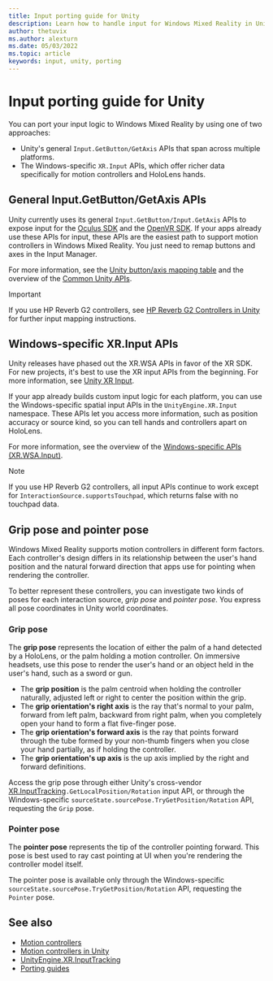 ```yaml
---
title: Input porting guide for Unity
description: Learn how to handle input for Windows Mixed Reality in Unity.
author: thetuvix
ms.author: alexturn
ms.date: 05/03/2022
ms.topic: article
keywords: input, unity, porting
---
```



# Input porting guide for Unity

You can port your input logic to Windows Mixed Reality by using one of two approaches:

- Unity's general `Input.GetButton/GetAxis` APIs that span across multiple platforms.
- The Windows-specific `XR.Input` APIs, which offer richer data specifically for motion controllers and HoloLens hands.

## General Input.GetButton/GetAxis APIs

Unity currently uses its general `Input.GetButton/Input.GetAxis` APIs to expose input for the [Oculus SDK](https://docs.unity3d.com/Manual/OculusControllers.html) and the [OpenVR SDK](https://docs.unity3d.com/Manual/OpenVRControllers.html). If your apps already use these APIs for input, these APIs are the easiest path to support motion controllers in Windows Mixed Reality. You just need to remap buttons and axes in the Input Manager.

For more information, see the [Unity button/axis mapping table](../unity/motion-controllers-in-unity.md#unity-buttonaxis-mapping-table) and the overview of the [Common Unity APIs](../unity/motion-controllers-in-unity.md#common-unity-apis-inputgetbuttongetaxis).

> [!IMPORTANT]
> If you use HP Reverb G2 controllers, see [HP Reverb G2 Controllers in Unity](../unity/unity-reverb-g2-controllers.md) for further input mapping instructions.

## Windows-specific XR.Input APIs

Unity releases have phased out the XR.WSA APIs in favor of the XR SDK. For new projects, it's best to use the XR input APIs from the beginning. For more information, see [Unity XR Input](https://docs.unity3d.com/Manual/xr_input.html).

If your app already builds custom input logic for each platform, you can use the Windows-specific spatial input APIs in the `UnityEngine.XR.Input` namespace. These APIs let you access more information, such as position accuracy or source kind, so you can tell hands and controllers apart on HoloLens.

For more information, see the overview of the [Windows-specific APIs (XR.WSA.Input)](../unity/motion-controllers-in-unity.md#windows-specific-apis-xrwsainput).

> [!NOTE]
> If you use HP Reverb G2 controllers, all input APIs continue to work except for `InteractionSource.supportsTouchpad`, which returns false with no touchpad data.

## Grip pose and pointer pose

Windows Mixed Reality supports motion controllers in different form factors. Each controller's design differs in its relationship between the user's hand position and the natural forward direction that apps use for pointing when rendering the controller.

To better represent these controllers, you can investigate two kinds of poses for each interaction source, *grip pose* and *pointer pose*. You express all pose coordinates in Unity world coordinates.

### Grip pose

The **grip pose** represents the location of either the palm of a hand detected by a HoloLens, or the palm holding a motion controller. On immersive headsets, use this pose to render the user's hand or an object held in the user's hand, such as a sword or gun.

- The **grip position** is the palm centroid when holding the controller naturally, adjusted left or right to center the position within the grip.
- The **grip orientation's right axis** is the ray that's normal to your palm, forward from left palm, backward from right palm, when you completely open your hand to form a flat five-finger pose.
- The **grip orientation's forward axis** is the ray that points forward through the tube formed by your non-thumb fingers when you close your hand partially, as if holding the controller.
- The **grip orientation's up axis** is the up axis implied by the right and forward definitions.

Access the grip pose through either Unity's cross-vendor [XR.InputTracking](https://docs.unity3d.com/ScriptReference/XR.InputTracking.html)`.GetLocalPosition/Rotation` input API, or through the Windows-specific `sourceState.sourcePose.TryGetPosition/Rotation` API, requesting the `Grip` pose.

### Pointer pose

The **pointer pose** represents the tip of the controller pointing forward. This pose is best used to ray cast pointing at UI when you're rendering the controller model itself.

The pointer pose is available only through the Windows-specific `sourceState.sourcePose.TryGetPosition/Rotation` API, requesting the `Pointer` pose.

## See also
- [Motion controllers](../../design/motion-controllers.md)
- [Motion controllers in Unity](../unity/motion-controllers-in-unity.md)
- [UnityEngine.XR.InputTracking](https://docs.unity3d.com/ScriptReference/XR.InputTracking.html)
- [Porting guides](porting-guides.md)
